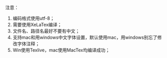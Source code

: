 注意：
1. 编码格式使用utf-8；
2. 需要使用XeLaTex编译；
3. 文件名、路径名最好不要有中文；
4. 支持mac和用windows中文字体设置，默认使用mac，用windows别忘了修改字体注释；
5. Win使用Texlive，mac使用MacTex均编译成功；
